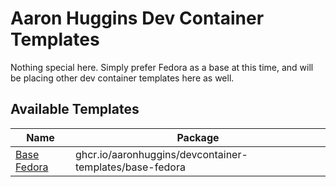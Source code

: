 # Aaron Huggins Dev Container Templates

Nothing special here. Simply prefer Fedora as a base at this time, and will be placing other dev container templates here as well.

## Available Templates

| Name | Package |
| ---- | ------- |
| [Base Fedora](./src/base-fedora/README.md) | ghcr.io/aaronhuggins/devcontainer-templates/base-fedora |
